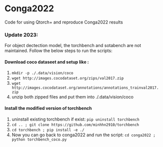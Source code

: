 # Conga2022
Code for using Qtorch+ and reproduce Conga2022 results

### Update 2023: 
For object dectection model, the torchbench and sotabench are not maintained. Follow the below steps to run the scripts:

#### Download coco dataseet and setup like : 
  1. `mkdir -p ./.data/vision/coco`
  2. `wget http://images.cocodataset.org/zips/val2017.zip`
  3. `wget http://images.cocodataset.org/annotations/annotations_trainval2017.zip`
  4. unzip both zipped files and put them into ./.data/vision/coco
#### Install the modified version of torchbench
  1. uninstall existing torchbench if exist: `pip uninstall torchbench`
  2. `cd .. ; git clone https://github.com/minhhn2910/torchbench`
  3. `cd torchbench ; pip install -e ./`
  4. Now you can go back to conga2022 and run the script: `cd conga2022 ; python torchbench_coco.py`
